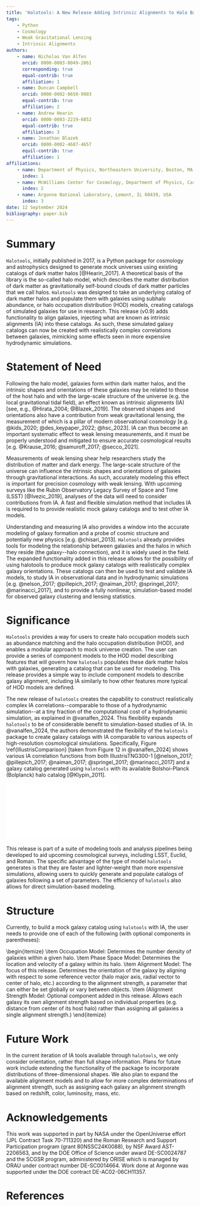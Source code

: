 ```yaml
---
title: 'Halotools: A New Release Adding Intrinsic Alignments to Halo Based Methods'
tags:
    - Python
    - Cosmology
    - Weak Gravitational Lensing
    - Intrinsic Alignments
authors:
    - name: Nicholas Van Alfen
      orcid: 0000-0003-0049-2861
      corresponding: true
      equal-contrib: true
      affiliation: 1
    - name: Duncan Campbell
      orcid: 0000-0002-0650-9903
      equal-contrib: true
      affiliation: 2
    - name: Andrew Hearin
      orcid: 0000-0003-2219-6852
      equal-contrib: true
      affiliation: 3
    - name: Jonathan Blazek
      orcid: 0000-0002-4687-4657
      equil-contrib: true
      affiliation: 1
affiliations:
    - name: Department of Physics, Northeastern University, Boston, MA 02115, USA
      index: 1
    - name: McWilliams Center for Cosmology, Department of Physics, Carnegie Mellon University, Pittsburgh, PA 15213, USA
      index: 2
    - name: Argonne National Laboratory, Lemont, IL 60439, USA
      index: 3
date: 12 September 2024
bibliography: paper.bib
---
```


# Summary
`Halotools`, initially published in 2017, is a Python package for cosmology and astrophysics designed to generate mock universes using existing catalogs of dark matter halos [@Hearin_2017]. A theoretical basis of the library is the so-called halo model, which describes the matter distribution of dark matter as gravitationally self-bound clouds of dark matter particles that we call halos. `Halotools` was designed to take an underlying catalog of dark matter halos and populate them with galaxies using subhalo abundance, or halo occupation distribution (HOD) models, creating catalogs of simulated galaxies for use in research. This release (v0.9) adds functionality to align galaxies, injecting what are known as intrinsic alignments (IA) into these catalogs. As such, these simulated galaxy catalogs can now be created with realistically complex correlations between galaxies, mimicking some effects seen in more expensive hydrodynamic simulations.

# Statement of Need
Following the halo model, galaxies form within dark matter halos, and the intrinsic shapes and orientations of these galaxies may be related to those of the host halo and with the large-scale structure of the universe (e.g. the local gravitational tidal field), an effect known as intrinsic alignments (IA) [see, e.g., @Hirata_2004; @Blazek_2019]. The observed shapes and orientations also have a contribution from weak gravitational lensing, the measurement of which is a pillar of modern observational cosmology [e.g. @kids_2020; @des_keypaper_2022; @hsc_2023]. IA can thus become an important systematic effect to weak lensing measurements, and it must be properly understood and mitigated to ensure accurate cosmological results [e.g. @Krause_2016; @samuroff_2017; @secco_2021].

Measurements of weak lensing shear help researchers study the distribution of matter and dark energy. The large-scale structure of the universe can influence the intrinsic shapes and orientations of galaxies through gravitational interactions. As such, accurately modeling this effect is important for precision cosmology with weak lensing. With upcoming surveys like the Rubin Observatory Legacy Survey of Space and Time (LSST) [@Ivezic_2019], analyses of the data will need to consider contributions from IA. A fast and flexible simulation method that includes IA is required to to provide realistic mock galaxy catalogs and to test other IA models.

Understanding and measuring IA also provides a window into the accurate modeling of galaxy formation and a probe of cosmic structure and potentially new physics [e.g. @chisari_2013]. `Halotools` already provides tools for modeling the relationship between galaxies and the halos in which they reside (the galaxy--halo connection), and it is widely used in the field. The expanded functionality added in this release allows for the possibility of using halotools to produce mock galaxy catalogs with realistically complex galaxy orientations. These catalogs can then be used to test and validate IA models, to study IA in observational data and in hydrodynamic simulations [e.g. @nelson_2017; @pillepich_2017; @naiman_2017; @springel_2017; @marinacci_2017], and to provide a fully nonlinear, simulation-based model for observed galaxy clustering and lensing statistics.

# Significance
`Halotools` provides a way for users to create halo occupation models such as abundance matching and the halo occupation distribution (HOD), and enables a modular approach to mock universe creation. The user can provide a series of component models to the HOD model describing features that will govern how `halotools` populates these dark matter halos with galaxies, generating a catalog that can be used for modeling. This release provides a simple way to include component models to describe galaxy alignment, including IA similarly to how other features more typical of HOD models are defined.

The new release of `halotools` creates the capability to construct realistically complex IA correlations--comparable to those of a hydrodynamic simulation--at a tiny fraction of the computational cost of a hydrodynamic simulation, as explained in @vanalfen_2024. This flexibility expands `halotools` to be of considerable benefit to simulation-based studies of IA. In @vanalfen_2024, the authors demonstrated the flexibility of the `halotools` package to create galaxy catalogs with IA comparable to various aspects of high-resolution cosmological simulations. Specifically, Figure \ref{IllustrisComparison} [taken from Figure 12 in @vanalfen_2024] shows various IA correlation functions from both IllustrisTNG300-1 [@nelson_2017; @pillepich_2017; @naiman_2017; @springel_2017; @marinacci_2017] and a galaxy catalog generated using `halotools` with its available Bolshoi-Planck (Bolplanck) halo catalog [@Klypin_2011].

![Figure 12 from @vanalfen_2024 showing correlation functions from IllustrisTNG300 (points with error bars) and correlation functions measured on an HOD made with `halotools` (solid lines with shaded error regions). The parameters for the HOD model were adjusted such that the resulting correlations would match those of IllustrisTNG300, showcasing the flexibility of the model.\label{IllustrisComparison}](figures/Illustris.pdf)

This release is part of a suite of modeling tools and analysis pipelines being developed to aid upcoming cosmological surveys, including LSST, Euclid, and Roman. The specific advantage of the type of model `halotools` generates is that they are faster and lighter-weight than more expensive simulations, allowing users to quickly generate and populate catalogs of galaxies following a set of parameters. The efficiency of `halotools` also allows for direct simulation-based modeling.

# Structure
Currently, to build a mock galaxy catalog using `halotools` with IA, the user needs to provide one of each of the following (with optional components in parentheses):

\begin{itemize}
    \item Occupation Model: Determines the number density of galaxies within a given halo.
    \item Phase Space Model: Determines the location and velocity of a galaxy within its halo.
    \item Alignment Model: The focus of this release. Determines the orientation of the galaxy by aligning with respect to some reference vector (halo major axis, radial vector to center of halo, etc.) according to the alignment strength, a parameter that can either be set globally or vary between objects.
    \item (Alignment Strength Model: Optional component added in this release. Allows each galaxy its own alignment strength based on individual properties (e.g. distance from center of its host halo) rather than assigning all galaxies a single alignment strength.)
\end{itemize}

# Future Work
In the current iteration of IA tools available through `halotools`, we only consider orientation, rather than full shape information. Plans for future work include extending the functionality of the package to incorporate distributions of three-dimensional shapes. We also plan to expand the available alignment models and to allow for more complex determinations of alignment strength, such as assigning each galaxy an alignment strength based on redshift, color, luminosity, mass, etc.

# Acknowledgements
This work was supported in part by NASA under the OpenUniverse effort (JPL Contract Task 70-711320) and the Roman Research and Support Participation program (grant 80NSSC24K0088), by NSF Award AST-2206563, and by the DOE Office of Science under award DE-SC0024787 and the SCGSR program, administered by ORISE which is managed by ORAU under contract number DE-SC0014664. Work done at Argonne was supported under the DOE contract DE-AC02-06CH11357.

# References
